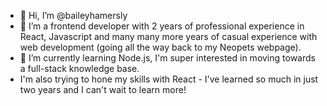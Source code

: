 - 👋 Hi, I’m @baileyhamersly
- 👀 I’m a frontend developer with 2 years of professional experience in React, Javascript and many many more years of casual experience with web development (going all the way back to my Neopets webpage).
- 🌱 I’m currently learning Node.js, I'm super interested in moving towards a full-stack knowledge base.
-  I'm also trying to hone my skills with React - I've learned so much in just two years and I can't wait to learn more!

<!---
baileyhamersly/baileyhamersly is a ✨ special ✨ repository because its `README.md` (this file) appears on your GitHub profile.
You can click the Preview link to take a look at your changes.
--->
